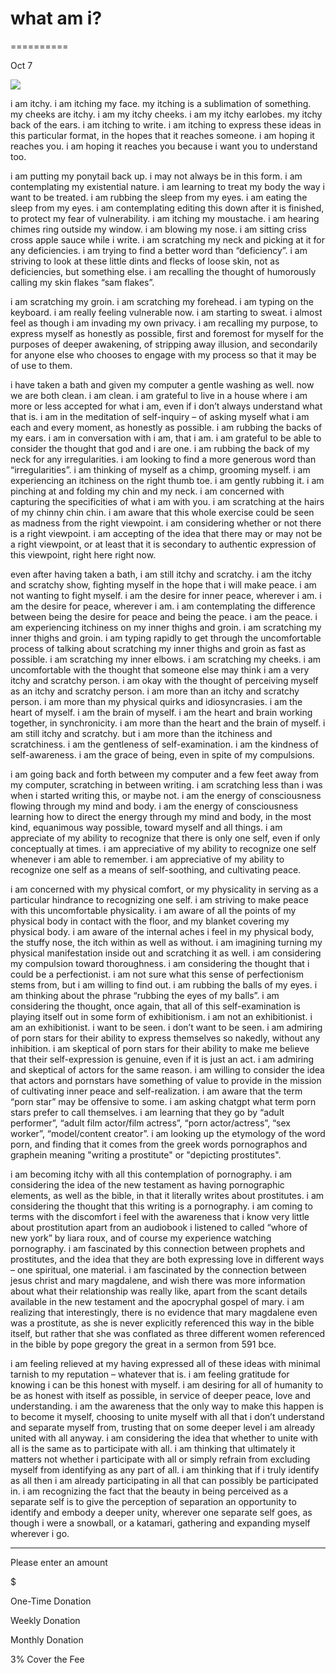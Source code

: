 # what am i?

==========

Oct 7


![](https://images.squarespace-cdn.com/content/v1/65bbdff6ba324b0d91b17a19/d82e0968-46e3-4e9e-81c6-c54cc44515c0/raw_sax.png)

i am itchy. i am itching my face. my itching is a sublimation of something. my cheeks are itchy. i am my itchy cheeks. i am my itchy earlobes. my itchy back of the ears. i am itching to write. i am itching to express these ideas in this particular format, in the hopes that it reaches someone. i am hoping it reaches you. i am hoping it reaches you because i want you to understand too.



i am putting my ponytail back up. i may not always be in this form. i am contemplating my existential nature. i am learning to treat my body the way i want to be treated. i am rubbing the sleep from my eyes. i am eating the sleep from my eyes. i am contemplating editing this down after it is finished, to protect my fear of vulnerability. i am itching my moustache. i am hearing chimes ring outside my window. i am blowing my nose. i am sitting criss cross apple sauce while i write. i am scratching my neck and picking at it for any deficiencies. i am trying to find a better word than “deficiency”. i am striving to look at these little dints and flecks of loose skin, not as deficiencies, but something else. i am recalling the thought of humorously calling my skin flakes “sam flakes”.

i am scratching my groin. i am scratching my forehead. i am typing on the keyboard. i am really feeling vulnerable now. i am starting to sweat. i almost feel as though i am invading my own privacy. i am recalling my purpose, to express myself as honestly as possible, first and foremost for myself for the purposes of deeper awakening, of stripping away illusion, and secondarily for anyone else who chooses to engage with my process so that it may be of use to them.

i have taken a bath and given my computer a gentle washing as well. now we are both clean. i am clean. i am grateful to live in a house where i am more or less accepted for what i am, even if i don’t always understand what that is. i am in the meditation of self-inquiry – of asking myself what i am each and every moment, as honestly as possible. i am rubbing the backs of my ears. i am in conversation with i am, that i am. i am grateful to be able to consider the thought that god and i are one. i am rubbing the back of my neck for any irregularities. i am looking to find a more generous word than “irregularities”. i am thinking of myself as a chimp, grooming myself. i am experiencing an itchiness on the right thumb toe. i am gently rubbing it. i am pinching at and folding my chin and my neck. i am concerned with capturing the specificities of what i am with you. i am scratching at the hairs of my chinny chin chin. i am aware that this whole exercise could be seen as madness from the right viewpoint. i am considering whether or not there is a right viewpoint. i am accepting of the idea that there may or may not be a right viewpoint, or at least that it is secondary to authentic expression of this viewpoint, right here right now.

even after having taken a bath, i am still itchy and scratchy. i am the itchy and scratchy show, fighting myself in the hope that i will make peace. i am not wanting to fight myself. i am the desire for inner peace, wherever i am. i am the desire for peace, wherever i am. i am contemplating the difference between being the desire for peace and being the peace. i am the peace. i am experiencing itchiness on my inner thighs and groin. i am scratching my inner thighs and groin. i am typing rapidly to get through the uncomfortable process of talking about scratching my inner thighs and groin as fast as possible. i am scratching my inner elbows. i am scratching my cheeks. i am uncomfortable with the thought that someone else may think i am a very itchy and scratchy person. i am okay with the thought of perceiving myself as an itchy and scratchy person. i am more than an itchy and scratchy person. i am more than my physical quirks and idiosyncrasies. i am the heart of myself. i am the brain of myself. i am the heart and brain working together, in synchronicity. i am more than the heart and the brain of myself. i am still itchy and scratchy. but i am more than the itchiness and scratchiness. i am the gentleness of self-examination. i am the kindness of self-awareness. i am the grace of being, even in spite of my compulsions.

i am going back and forth between my computer and a few feet away from my computer, scratching in between writing. i am scratching less than i was when i started writing this, or maybe not. i am the energy of consciousness flowing through my mind and body. i am the energy of consciousness learning how to direct the energy through my mind and body, in the most kind, equanimous way possible, toward myself and all things. i am appreciate of my ability to recognize that there is only one self, even if only conceptually at times. i am appreciative of my ability to recognize one self whenever i am able to remember. i am appreciative of my ability to recognize one self as a means of self-soothing, and cultivating peace.

i am concerned with my physical comfort, or my physicality in serving as a particular hindrance to recognizing one self. i am striving to make peace with this uncomfortable physicality. i am aware of all the points of my physical body in contact with the floor, and my blanket covering my physical body. i am aware of the internal aches i feel in my physical body, the stuffy nose, the itch within as well as without. i am imagining turning my physical manifestation inside out and scratching it as well. i am considering my compulsion toward thoroughness. i am considering the thought that i could be a perfectionist. i am not sure what this sense of perfectionism stems from, but i am willing to find out. i am rubbing the balls of my eyes. i am thinking about the phrase “rubbing the eyes of my balls”. i am considering the thought, once again, that all of this self-examination is playing itself out in some form of exhibitionism. i am not an exhibitionist. i am an exhibitionist. i want to be seen. i don’t want to be seen. i am admiring of porn stars for their ability to express themselves so nakedly, without any inhibition. i am skeptical of porn stars for their ability to make me believe that their self-expression is genuine, even if it is just an act. i am admiring and skeptical of actors for the same reason. i am willing to consider the idea that actors and pornstars have something of value to provide in the mission of cultivating inner peace and self-realization. i am aware that the term “porn star” may be offensive to some. i am asking chatgpt what term porn stars prefer to call themselves. i am learning that they go by “adult performer”, “adult film actor/film actress”, “porn actor/actress”, “sex worker”, “model/content creator”. i am looking up the etymology of the word porn, and finding that it comes from the greek words pornographos and graphein meaning "writing a prostitute" or "depicting prostitutes".

i am becoming itchy with all this contemplation of pornography. i am considering the idea of the new testament as having pornographic elements, as well as the bible, in that it literally writes about prostitutes. i am considering the thought that this writing is a pornography. i am coming to terms with the discomfort i feel with the awareness that i know very little about prostitution apart from an audiobook i listened to called “whore of new york” by liara roux, and of course my experience watching pornography. i am fascinated by this connection between prophets and prostitutes, and the idea that they are both expressing love in different ways – one spiritual, one material. i am fascinated by the connection between jesus christ and mary magdalene, and wish there was more information about what their relationship was really like, apart from the scant details available in the new testament and the apocryphal gospel of mary. i am realizing that interestingly, there is no evidence that mary magdalene even was a prostitute, as she is never explicitly referenced this way in the bible itself, but rather that she was conflated as three different women referenced in the bible by pope gregory the great in a sermon from 591 bce.

i am feeling relieved at my having expressed all of these ideas with minimal tarnish to my reputation – whatever that is. i am feeling gratitude for knowing i can be this honest with myself. i am desiring for all of humanity to be as honest with itself as possible, in service of deeper peace, love and understanding. i am the awareness that the only way to make this happen is to become it myself, choosing to unite myself with all that i don’t understand and separate myself from, trusting that on some deeper level i am already united with all anyway. i am considering the idea that whether to unite with all is the same as to participate with all. i am thinking that ultimately it matters not whether i participate with all or simply refrain from excluding myself from identifying as any part of all. i am thinking that if i truly identify as all then i am already participating in all that can possibly be participated in. i am recognizing the fact that the beauty in being perceived as a separate self is to give the perception of separation an opportunity to identify and embody a deeper unity, wherever one separate self goes, as though i were a snowball, or a katamari, gathering and expanding myself wherever i go.


---




Please enter an amount





$

One-Time Donation

Weekly Donation

Monthly Donation

3% Cover the Fee